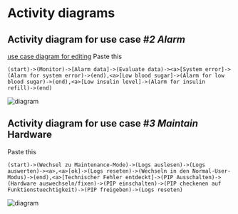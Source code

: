 # Activity diagrams

## Activity diagram for use case *\#2 Alarm*

[use case diagram for editing](http://yuml.me/815e895d)
  Paste this
```
(start)->(Monitor)->[Alarm data]->(Evaluate data)-><a>[System error]->(Alarm for system error)->(end),<a>[Low blood sugar]->(Alarm for low blood sugar)->(end),<a>[Low insulin level]->(Alarm for insulin refill)->(end)
```
![diagram](http://yuml.me/815e895d)

## Activity diagram for use case *\#3 Maintain* Hardware

Paste this

```
(start)->(Wechsel zu Maintenance-Mode)->(Logs auslesen)->(Logs auswerten)-><a>,<a>[ok]->(Logs reseten)->(Wechseln in den Normal-User-Modus)->(end),<a>[Technischer Fehler entdeckt]->(PIP Ausschalten)->(Hardware auswechseln/fixen)->(PIP einschalten)->(PIP checkenen auf Funktionstuechtigkeit)->(PIP freigeben)->(Logs reseten)
```

![diagram](http://yuml.me/bfdaf3ff)
